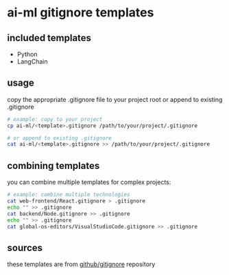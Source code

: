 ﻿# ai-ml gitignore templates

## included templates

- Python
- LangChain


## usage

copy the appropriate .gitignore file to your project root or append to existing .gitignore

```bash
# example: copy to your project
cp ai-ml/<template>.gitignore /path/to/your/project/.gitignore

# or append to existing .gitignore
cat ai-ml/<template>.gitignore >> /path/to/your/project/.gitignore
```

## combining templates

you can combine multiple templates for complex projects:

```bash
# example: combine multiple technologies
cat web-frontend/React.gitignore > .gitignore
echo "" >> .gitignore
cat backend/Node.gitignore >> .gitignore
echo "" >> .gitignore
cat global-os-editors/VisualStudioCode.gitignore >> .gitignore
```

## sources

these templates are from [github/gitignore](https://github.com/github/gitignore) repository

